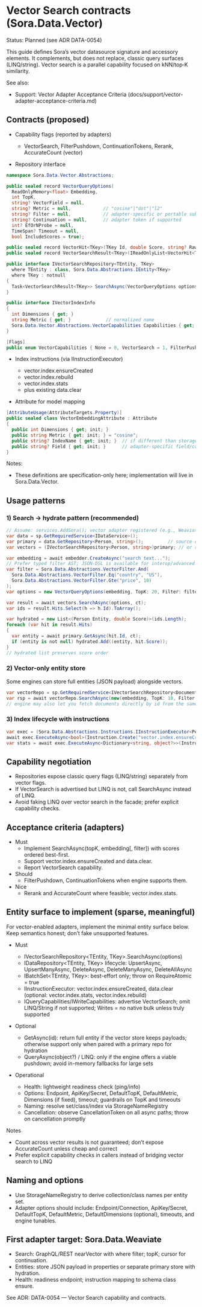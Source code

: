 # Vector Search contracts (Sora.Data.Vector)

Status: Planned (see ADR DATA-0054)

This guide defines Sora’s vector datasource signature and accessory elements. It complements, but does not replace, classic query surfaces (LINQ/string). Vector search is a parallel capability focused on kNN/top‑K similarity.

See also:

- Support: Vector Adapter Acceptance Criteria (docs/support/vector-adapter-acceptance-criteria.md)

## Contracts (proposed)

- Capability flags (reported by adapters)

  - VectorSearch, FilterPushdown, ContinuationTokens, Rerank, AccurateCount (vector)

- Repository interface

```csharp
namespace Sora.Data.Vector.Abstractions;

public sealed record VectorQueryOptions(
  ReadOnlyMemory<float> Embedding,
  int TopK,
  string? VectorField = null,
  string? Metric = null,            // "cosine"|"dot"|"l2"
  string? Filter = null,            // adapter-specific or portable subset
  string? Continuation = null,      // adapter token if supported
  int? EfOrNProbe = null,
  TimeSpan? Timeout = null,
  bool IncludeScores = true);

public sealed record VectorHit<TKey>(TKey Id, double Score, string? Raw = null);
public sealed record VectorSearchResult<TKey>(IReadOnlyList<VectorHit<TKey>> Hits, string? Continuation = null);

public interface IVectorSearchRepository<TEntity, TKey>
  where TEntity : class, Sora.Data.Abstractions.IEntity<TKey>
  where TKey : notnull
{
  Task<VectorSearchResult<TKey>> SearchAsync(VectorQueryOptions options, CancellationToken ct = default);
}

public interface IVectorIndexInfo
{
  int Dimensions { get; }
  string Metric { get; }             // normalized name
  Sora.Data.Vector.Abstractions.VectorCapabilities Capabilities { get; }
}

[Flags]
public enum VectorCapabilities { None = 0, VectorSearch = 1, FilterPushdown = 2, Rerank = 4, ContinuationTokens = 8, AccurateCount = 16 }
```

- Index instructions (via IInstructionExecutor)

  - vector.index.ensureCreated
  - vector.index.rebuild
  - vector.index.stats
  - plus existing data.clear

- Attribute for model mapping

```csharp
[AttributeUsage(AttributeTargets.Property)]
public sealed class VectorEmbeddingAttribute : Attribute
{
  public int Dimensions { get; init; }
  public string Metric { get; init; } = "cosine";
  public string? IndexName { get; init; }  // if different than storage name
  public string? Field { get; init; }      // adapter-specific field/column name
}
```

Notes:

- These definitions are specification-only here; implementation will live in Sora.Data.Vector.

## Usage patterns

### 1) Search → hydrate pattern (recommended)

```csharp
// Assume: services.AddSora(); vector adapter registered (e.g., Weaviate)
var data = sp.GetRequiredService<IDataService>();
var primary = data.GetRepository<Person, string>();         // source of truth
var vectors = (IVectorSearchRepository<Person, string>)primary; // or resolved separately if vector-only

var embedding = await embedder.CreateAsync("search text...");
// Prefer typed filter AST; JSON-DSL is available for interop/advanced scenarios.
var filter = Sora.Data.Abstractions.VectorFilter.And(
  Sora.Data.Abstractions.VectorFilter.Eq("country", "US"),
  Sora.Data.Abstractions.VectorFilter.Gte("price", 10)
);
var options = new VectorQueryOptions(embedding, TopK: 20, Filter: filter);

var result = await vectors.SearchAsync(options, ct);
var ids = result.Hits.Select(h => h.Id).ToArray();

var hydrated = new List<(Person Entity, double Score)>(ids.Length);
foreach (var hit in result.Hits)
{
  var entity = await primary.GetAsync(hit.Id, ct);
  if (entity is not null) hydrated.Add((entity, hit.Score));
}
// hydrated list preserves score order
```

### 2) Vector-only entity store

Some engines can store full entities (JSON payload) alongside vectors.

```csharp
var vectorRepo = sp.GetRequiredService<IVectorSearchRepository<Document, string>>();
var rsp = await vectorRepo.SearchAsync(new(embedding, TopK: 10, Filter: Sora.Data.Abstractions.VectorFilter.Eq("tag", "kb")));
// engine may also let you fetch documents directly by id from the same store
```

### 3) Index lifecycle with instructions

```csharp
var exec = (Sora.Data.Abstractions.Instructions.IInstructionExecutor<Person>)primary;
await exec.ExecuteAsync<bool>(Instruction.Create("vector.index.ensureCreated"));
var stats = await exec.ExecuteAsync<Dictionary<string, object?>>(Instruction.Create("vector.index.stats"));
```

## Capability negotiation

- Repositories expose classic query flags (LINQ/string) separately from vector flags.
- If VectorSearch is advertised but LINQ is not, call SearchAsync instead of LINQ.
- Avoid faking LINQ over vector search in the facade; prefer explicit capability checks.

## Acceptance criteria (adapters)

- Must
  - Implement SearchAsync(topK, embedding[, filter]) with scores ordered best-first.
  - Support vector.index.ensureCreated and data.clear.
  - Report VectorSearch capability.
- Should
  - FilterPushdown, ContinuationTokens when engine supports them.
- Nice
  - Rerank and AccurateCount where feasible; vector.index.stats.

## Entity<TEntity> surface to implement (sparse, meaningful)

For vector-enabled adapters, implement the minimal entity surface below. Keep semantics honest; don’t fake unsupported features.

- Must

  - IVectorSearchRepository<TEntity, TKey>.SearchAsync(options)
  - IDataRepository<TEntity, TKey> lifecycle: UpsertAsync, UpsertManyAsync, DeleteAsync, DeleteManyAsync, DeleteAllAsync
  - IBatchSet<TEntity, TKey>: best-effort only; throw on RequireAtomic = true
  - IInstructionExecutor<TEntity>: vector.index.ensureCreated, data.clear (optional: vector.index.stats, vector.index.rebuild)
  - IQueryCapabilities/IWriteCapabilities: advertise VectorSearch; omit LINQ/String if not supported; Writes = no native bulk unless truly supported

- Optional

  - GetAsync(id): return full entity if the vector store keeps payloads; otherwise support only when paired with a primary repo for hydration
  - QueryAsync(object?) / LINQ: only if the engine offers a viable pushdown; avoid in-memory fallbacks for large sets

- Operational
  - Health: lightweight readiness check (ping/info)
  - Options: Endpoint, ApiKey/Secret, DefaultTopK, DefaultMetric, Dimensions (if fixed), timeout; guardrails on TopK and timeouts
  - Naming: resolve set/class/index via StorageNameRegistry
  - Cancellation: observe CancellationToken on all async paths; throw on cancellation promptly

Notes

- Count across vector results is not guaranteed; don’t expose AccurateCount unless cheap and correct
- Prefer explicit capability checks in callers instead of bridging vector search to LINQ

## Naming and options

- Use StorageNameRegistry to derive collection/class names per entity set.
- Adapter options should include: Endpoint/Connection, ApiKey/Secret, DefaultTopK, DefaultMetric, DefaultDimensions (optional), timeouts, and engine tunables.

## First adapter target: Sora.Data.Weaviate

- Search: GraphQL/REST nearVector with where filter; topK; cursor for continuation.
- Entities: store JSON payload in properties or separate primary store with hydration.
- Health: readiness endpoint; instruction mapping to schema class ensure.

See ADR: DATA-0054 — Vector Search capability and contracts.
